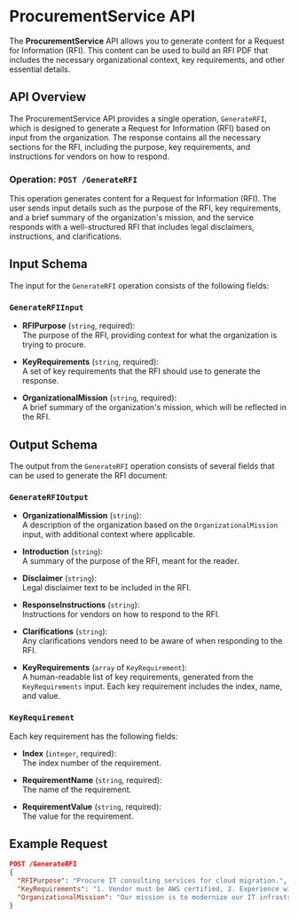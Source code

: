 # ProcurementService API

The **ProcurementService** API allows you to generate content for a Request for Information (RFI). This content can be used to build an RFI PDF that includes the necessary organizational context, key requirements, and other essential details.

## API Overview

The ProcurementService API provides a single operation, `GenerateRFI`, which is designed to generate a Request for Information (RFI) based on input from the organization. The response contains all the necessary sections for the RFI, including the purpose, key requirements, and instructions for vendors on how to respond.

### Operation: `POST /GenerateRFI`

This operation generates content for a Request for Information (RFI). The user sends input details such as the purpose of the RFI, key requirements, and a brief summary of the organization's mission, and the service responds with a well-structured RFI that includes legal disclaimers, instructions, and clarifications.

## Input Schema

The input for the `GenerateRFI` operation consists of the following fields:

### `GenerateRFIInput`

- **RFIPurpose** (`string`, required):  
  The purpose of the RFI, providing context for what the organization is trying to procure.

- **KeyRequirements** (`string`, required):  
  A set of key requirements that the RFI should use to generate the response.

- **OrganizationalMission** (`string`, required):  
  A brief summary of the organization's mission, which will be reflected in the RFI.

## Output Schema

The output from the `GenerateRFI` operation consists of several fields that can be used to generate the RFI document:

### `GenerateRFIOutput`

- **OrganizationalMission** (`string`):  
  A description of the organization based on the `OrganizationalMission` input, with additional context where applicable.

- **Introduction** (`string`):  
  A summary of the purpose of the RFI, meant for the reader.

- **Disclaimer** (`string`):  
  Legal disclaimer text to be included in the RFI.

- **ResponseInstructions** (`string`):  
  Instructions for vendors on how to respond to the RFI.

- **Clarifications** (`string`):  
  Any clarifications vendors need to be aware of when responding to the RFI.

- **KeyRequirements** (`array` of `KeyRequirement`):  
  A human-readable list of key requirements, generated from the `KeyRequirements` input. Each key requirement includes the index, name, and value.

### `KeyRequirement`

Each key requirement has the following fields:

- **Index** (`integer`, required):  
  The index number of the requirement.

- **RequirementName** (`string`, required):  
  The name of the requirement.

- **RequirementValue** (`string`, required):  
  The value for the requirement.

## Example Request

```json
POST /GenerateRFI
{
  "RFIPurpose": "Procure IT consulting services for cloud migration.",
  "KeyRequirements": "1. Vendor must be AWS certified, 2. Experience with hybrid cloud solutions.",
  "OrganizationalMission": "Our mission is to modernize our IT infrastructure to improve efficiency and reduce costs."
}
